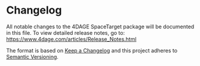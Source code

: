 # Changelog
All notable changes to the 4DAGE SpaceTarget package will be documented in this file.
To view detailed release notes, go to: https://www.4dage.com/articles/Release_Notes.html

The format is based on [Keep a Changelog](http://keepachangelog.com/en/1.0.0/)
and this project adheres to [Semantic Versioning](http://semver.org/spec/v2.0.0.html).
